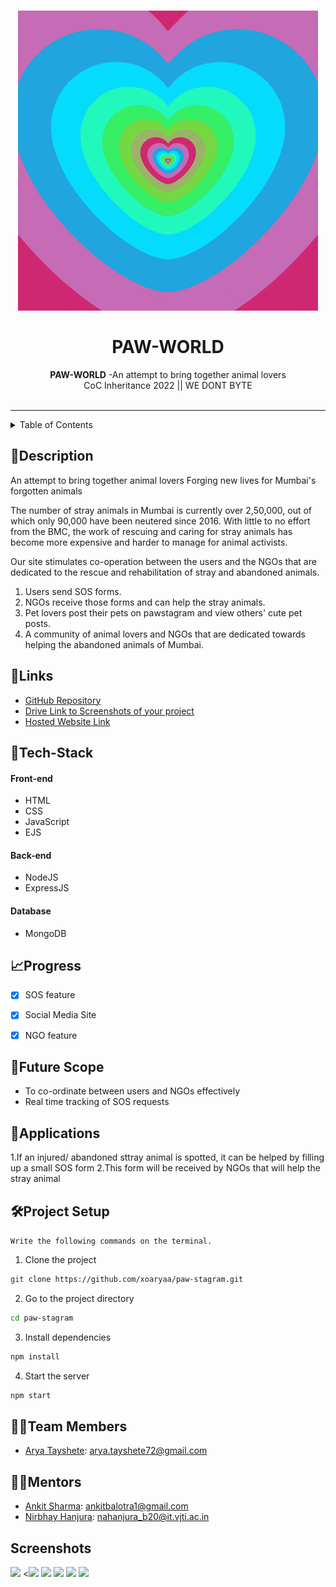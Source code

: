 <h1 align="center">
  
  <a href="love.gif">
    <img class="gif" src="love.gif" alt="love gif">
</a><br>
  <br>
 PAW-WORLD
</h1>

<div align="center">
   <strong>PAW-WORLD</strong> -An attempt to bring together animal lovers<br>
  CoC Inheritance 2022 || WE DONT BYTE <br> <br>
  
</div>
<hr>

<details>
<summary>Table of Contents</summary>

- [Description](#description)
- [Links](#links)
- [Tech Stack](#tech-stack)
- [Progress](#progress)
- [Future Scope](#future-scope)
- [Applications](#applications)
- [Project Setup](#project-setup)

- [Team Members](#team-members)
- [Mentors](#mentors)
- [Screenshots](#screenshots)

</details>

## 📝Description

An attempt to bring together animal lovers
Forging new lives for Mumbai's forgotten animals

The number of stray animals in Mumbai is currently over 2,50,000, out of which only 90,000 have been neutered since 2016. With little to no effort from the BMC, the work of rescuing and caring for stray animals has become more expensive and harder to manage for animal activists.

Our site stimulates co-operation between the users and the NGOs that are dedicated to the rescue and rehabilitation of stray and abandoned animals.

1. Users send SOS forms.
2. NGOs receive those forms and can help the stray animals.
3. Pet lovers post their pets on pawstagram and view others' cute pet posts.
4. A community of animal lovers and NGOs that are dedicated towards helping the abandoned animals of Mumbai.

## 🔗Links

- [GitHub Repository](https://github.com/xoaryaa/paw-stagram)
- [Drive Link to Screenshots of your project](https://drive.google.com/drive/u/0/folders/18GDyVr_rgMHnz-6PHbo7ldhalTn6KKbX)
- [Hosted Website Link](https://paw-world.up.railway.app/)




## 🤖Tech-Stack


#### Front-end
- HTML
- CSS
- JavaScript
- EJS


#### Back-end
- NodeJS
- ExpressJS


#### Database
- MongoDB




## 📈Progress



- [x] SOS feature
- [x] Social Media Site
- [x] NGO feature




## 🔮Future Scope



- To co-ordinate between users and NGOs effectively
- Real time tracking of SOS requests

## 💸Applications


1.If an injured/ abandoned sttray animal is spotted, it can be helped by filling up a small SOS form
2.This form will be received by NGOs that will help the stray animal

## 🛠Project Setup


`Write the following commands on the terminal.`


1. Clone the project

```bash
git clone https://github.com/xoaryaa/paw-stagram.git
```

2. Go to the project directory

```bash
cd paw-stagram
```

3. Install dependencies

```bash
npm install
```

4. Start the server

```bash
npm start
```



## 👨‍💻Team Members



- [Arya Tayshete](https://github.com/xoaryaa): arya.tayshete72@gmail.com


## 👨‍🏫Mentors



- [Ankit Sharma](https://github.com/ankittsharmaa): ankitbalotra1@gmail.com
- [Nirbhay Hanjura](https://github.com/botnirbhay): nahanjura_b20@it.vjti.ac.in

## Screenshots

<img src='https://www.linkpicture.com/q/Screenshot-75_4.png' type='image'>
<<img src='https://www.linkpicture.com/q/Screenshot-70_1.png' type='image'>
<img src='https://www.linkpicture.com/q/Screenshot-71.png' type='image'>
<img src='https://www.linkpicture.com/q/Screenshot-72_2.png' type='image'>
<img src='https://www.linkpicture.com/q/Screenshot-73_6.png' type='image'>
<img src='https://www.linkpicture.com/q/Screenshot-74.png' type='image'>

